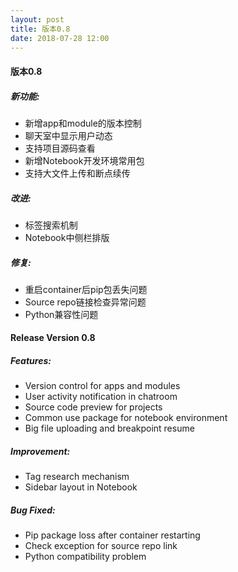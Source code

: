 ```yaml
---
layout: post
title: 版本0.8
date: 2018-07-28 12:00
---
```


#### 版本0.8

##### 新功能:
- 新增app和module的版本控制
- 聊天室中显示用户动态
- 支持项目源码查看
- 新增Notebook开发环境常用包
- 支持大文件上传和断点续传

##### 改进:
- 标签搜索机制
- Notebook中侧栏排版

##### 修复:
- 重启container后pip包丢失问题 
- Source repo链接检查异常问题 
- Python兼容性问题

#### Release Version 0.8

##### Features:
- Version control for apps and modules
- User activity notification in chatroom
- Source code preview for projects
- Common use package for notebook environment
- Big file uploading and breakpoint resume

##### Improvement:
- Tag research mechanism
- Sidebar layout in Notebook

##### Bug Fixed:
- Pip package loss after container restarting 
- Check exception for source repo link
- Python compatibility problem



